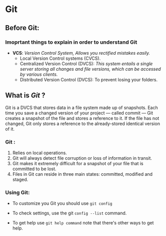 # **Git**

## **Before Git:**
### Imoprtant things to explain in order to understand Git
- **VCS**: *Version Control System, Allows you rectified mistakes  easily.*
  -  Local Version Control systems (CVCS). 
  - Centralized Version Control (DVCS): *This system entails a single server storing all changes and file versions, which can be accessed by various clients.*
  -  Distributed Version Control (DVCS): To prevent losing your folders.




## What is ***Git*** ?

Git is a DVCS that stores data in a file system made up of snapshots. Each time you save a changed version of your project — called commit — Git creates a snapshot of the file and stores a reference to it. If the file has not changed, Git only stores a reference to the already-stored identical version of it.

### **Git** :
1. Relies on local operations.
2. Git will always detect file corruption or loss of information in transit.
3. Git makes it extremely difficult for a snapshot of your file that is committed to be lost.
4. Files in Git can reside in three main states: committed, modified and staged.

### **Using Git**: 
* To customize you Git you should use `git config`

* To check settings, use the git `config --list` command.
* To get help use `git help command` note that there's other ways to get help. 
